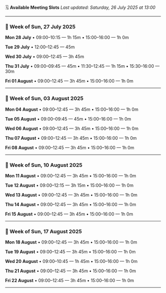 🗓️ **Available Meeting Slots**
_Last updated: Saturday, 26 July 2025 at 13:00_

---

### 📅 Week of Sun, 27 July 2025

**Mon 28 July**
  • 09:00–10:15 — 1h 15m
  • 15:00–16:00 — 1h 0m

**Tue 29 July**
  • 12:00–12:45 — 45m

**Wed 30 July**
  • 09:00–12:45 — 3h 45m

**Thu 31 July**
  • 09:00–09:45 — 45m
  • 11:30–12:45 — 1h 15m
  • 15:30–16:00 — 30m

**Fri 01 August**
  • 09:00–12:45 — 3h 45m
  • 15:00–16:00 — 1h 0m

---

### 📅 Week of Sun, 03 August 2025

**Mon 04 August**
  • 09:00–12:45 — 3h 45m
  • 15:00–16:00 — 1h 0m

**Tue 05 August**
  • 09:00–09:45 — 45m
  • 15:00–16:00 — 1h 0m

**Wed 06 August**
  • 09:00–12:45 — 3h 45m
  • 15:00–16:00 — 1h 0m

**Thu 07 August**
  • 09:00–12:45 — 3h 45m
  • 15:00–16:00 — 1h 0m

**Fri 08 August**
  • 09:00–12:45 — 3h 45m
  • 15:00–16:00 — 1h 0m

---

### 📅 Week of Sun, 10 August 2025

**Mon 11 August**
  • 09:00–12:45 — 3h 45m
  • 15:00–16:00 — 1h 0m

**Tue 12 August**
  • 09:00–12:15 — 3h 15m
  • 15:00–16:00 — 1h 0m

**Wed 13 August**
  • 09:00–12:45 — 3h 45m
  • 15:00–16:00 — 1h 0m

**Thu 14 August**
  • 09:00–12:45 — 3h 45m
  • 15:00–16:00 — 1h 0m

**Fri 15 August**
  • 09:00–12:45 — 3h 45m
  • 15:00–16:00 — 1h 0m

---

### 📅 Week of Sun, 17 August 2025

**Mon 18 August**
  • 09:00–12:45 — 3h 45m
  • 15:00–16:00 — 1h 0m

**Tue 19 August**
  • 09:00–12:45 — 3h 45m
  • 15:00–16:00 — 1h 0m

**Wed 20 August**
  • 09:00–10:45 — 1h 45m
  • 15:00–16:00 — 1h 0m

**Thu 21 August**
  • 09:00–12:45 — 3h 45m
  • 15:00–16:00 — 1h 0m

**Fri 22 August**
  • 09:00–12:45 — 3h 45m
  • 15:00–16:00 — 1h 0m

---